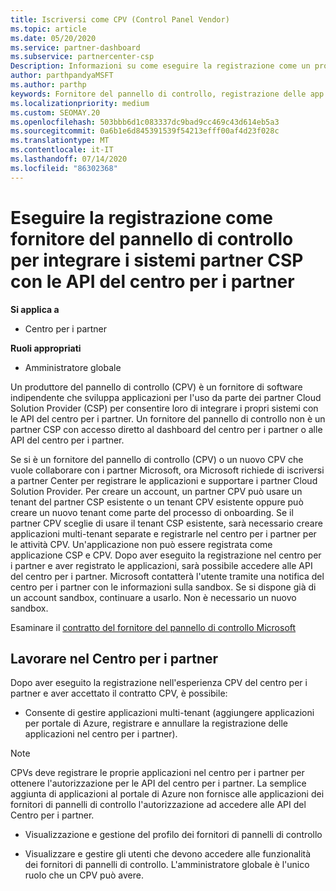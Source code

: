 ```yaml
---
title: Iscriversi come CPV (Control Panel Vendor)
ms.topic: article
ms.date: 05/20/2020
ms.service: partner-dashboard
ms.subservice: partnercenter-csp
Description: Informazioni su come eseguire la registrazione come un produttore del pannello di controllo (CPV) nel centro per i partner.
author: parthpandyaMSFT
ms.author: parthp
keywords: Fornitore del pannello di controllo, registrazione delle app CPV, gestione delle app CPV
ms.localizationpriority: medium
ms.custom: SEOMAY.20
ms.openlocfilehash: 503bbb6d1c083337dc9bad9cc469c43d614eb5a3
ms.sourcegitcommit: 0a6b1e6d845391539f54213efff00af4d23f028c
ms.translationtype: MT
ms.contentlocale: it-IT
ms.lasthandoff: 07/14/2020
ms.locfileid: "86302368"
---
```

# <a name="enroll-as-a-control-panel-vendor-to-help-integrate-csp-partner-systems-with-partner-center-apis"></a>Eseguire la registrazione come fornitore del pannello di controllo per integrare i sistemi partner CSP con le API del centro per i partner

**Si applica a**

- Centro per i partner

**Ruoli appropriati**

- Amministratore globale

Un produttore del pannello di controllo (CPV) è un fornitore di software indipendente che sviluppa applicazioni per l'uso da parte dei partner Cloud Solution Provider (CSP) per consentire loro di integrare i propri sistemi con le API del centro per i partner. Un fornitore del pannello di controllo non è un partner CSP con accesso diretto al dashboard del centro per i partner o alle API del centro per i partner.

Se si è un fornitore del pannello di controllo (CPV) o un nuovo CPV che vuole collaborare con i partner Microsoft, ora Microsoft richiede di iscriversi a partner Center per registrare le applicazioni e supportare i partner Cloud Solution Provider. Per creare un account, un partner CPV può usare un tenant del partner CSP esistente o un tenant CPV esistente oppure può creare un nuovo tenant come parte del processo di onboarding. Se il partner CPV sceglie di usare il tenant CSP esistente, sarà necessario creare applicazioni multi-tenant separate e registrarle nel centro per i partner per le attività CPV. Un'applicazione non può essere registrata come applicazione CSP e CPV. Dopo aver eseguito la registrazione nel centro per i partner e aver registrato le applicazioni, sarà possibile accedere alle API del centro per i partner.  Microsoft contatterà l'utente tramite una notifica del centro per i partner con le informazioni sulla sandbox. Se si dispone già di un account sandbox, continuare a usarlo. Non è necessario un nuovo sandbox.

Esaminare il [contratto del fornitore del pannello di controllo Microsoft](https://go.microsoft.com/fwlink/?linkid=2055198)


## <a name="working-in-partner-center"></a>Lavorare nel Centro per i partner
Dopo aver eseguito la registrazione nell'esperienza CPV del centro per i partner e aver accettato il contratto CPV, è possibile:

- Consente di gestire applicazioni multi-tenant (aggiungere applicazioni per portale di Azure, registrare e annullare la registrazione delle applicazioni nel centro per i partner).

>[!Note] 
>CPVs deve registrare le proprie applicazioni nel centro per i partner per ottenere l'autorizzazione per le API del centro per i partner. La semplice aggiunta di applicazioni al portale di Azure non fornisce alle applicazioni dei fornitori di pannelli di controllo l'autorizzazione ad accedere alle API del Centro per i partner. 

- Visualizzazione e gestione del profilo dei fornitori di pannelli di controllo 

- Visualizzare e gestire gli utenti che devono accedere alle funzionalità dei fornitori di pannelli di controllo. L'amministratore globale è l'unico ruolo che un CPV può avere.


